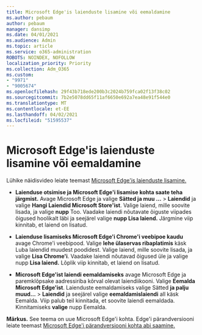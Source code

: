 ```yaml
---
title: Microsoft Edge'is laienduste lisamine või eemaldamine
ms.author: pebaum
author: pebaum
manager: dansimp
ms.date: 04/01/2021
ms.audience: Admin
ms.topic: article
ms.service: o365-administration
ROBOTS: NOINDEX, NOFOLLOW
localization_priority: Priority
ms.collection: Adm_O365
ms.custom:
- "9971"
- "9005674"
ms.openlocfilehash: 29f43b718ede200b3c2024b759fca02f13f38c02
ms.sourcegitcommit: 7b2e5078dd65f11af6650e692a7ea48e91f544e0
ms.translationtype: MT
ms.contentlocale: et-EE
ms.lasthandoff: 04/02/2021
ms.locfileid: "51595537"
---
```

# <a name="how-to-add-or-remove-extensions-in-microsoft-edge"></a>Microsoft Edge'is laienduste lisamine või eemaldamine

Lühike näidisvideo leiate teemast [Microsoft Edge'is laienduste lisamine.](https://support.microsoft.com/help/4027935/windows-10-add-or-remove-browser-extensions)

- **Laienduse otsimise ja Microsoft Edge'i lisamise kohta saate teha järgmist.** Avage Microsoft Edge ja valige **Sätted ja muu ...**  >  **Laiendid** ja valige **Hangi Laiendid Microsoft Store'ist**. Valige laiend, mille soovite lisada, ja valige **nupp** Too. Vaadake laiendi nõutavate õiguste viipades õigused hoolikalt läbi ja seejärel valige **nupp Lisa laiend.** Järgmine viip kinnitab, et laiend on lisatud.

- **Laienduse lisamiseks Microsoft Edge'i Chrome'i veebipoe kaudu** avage Chrome'i veebipood. Valige **lehe ülaservas ribaplatimis** käsk Luba laiendid muudest poodidest. Valige laiend, mille soovite lisada, ja valige **Lisa Chrome'i**. Vaadake laiendi nõutavad õigused üle ja valige nupp **Lisa laiend.** Lõplik viip kinnitab, et laiend on lisatud.

- **Microsoft Edge'ist laiendi eemaldamiseks** avage Microsoft Edge ja paremklõpsake aadressiriba kõrval olevat laiendiikooni. Valige **Eemalda Microsoft Edge'ist**. Laienduste eemaldamiseks valige Sätted **ja palju muud...**  >  **Laiendid** ja seejärel valige **eemaldamislaiendi** all käsk Eemalda. Viip palub teil kinnitada, et soovite laiendi eemaldada. Kinnitamiseks **valige** nupp Eemalda.

**Märkus.** See teema on uue Microsoft Edge'i kohta. Edge'i pärandversiooni leiate teemast [Microsoft Edge'i pärandversiooni kohta abi saamine.](https://support.microsoft.com/hub/4522743/microsoft-edge-help)